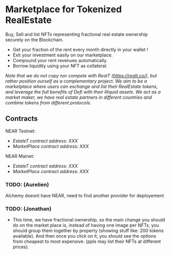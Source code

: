 # Marketplace for Tokenized RealEstate
Buy, Sell and list NFTs representing fractional real estate ownership securely on the Blockchain.
- Get your fraction of the rent every month directly in your wallet !
- Exit your investment easily on our marketplace.
- Compound your rent revenues automatically.
- Borrow liquidity using your NFT as collateral.

*Note that we do not copy nor compete with RealT (https://realt.co/), but rather position ourself as a complementary project. We aim to be a marketplace where users can exchange and list their RealEstate tokens, and leverage the full benefits of Defi with their illiquid assets. We act as a market maker, we have real estate partners in different countries and combine tokens from different protocols.*

## Contracts
NEAR Testnet:
- *EstateT contract address: XXX*
- *MarketPlace contract address: XXX*

NEAR Mainet:
- *EstateT contract address: XXX*
- *MarketPlace contract address: XXX*

### TODO: (Aurelien)
Alchemy doesnt have NEAR, need to find another provider for deployement

### TODO: (Jonathan)
- This time, we have fractional ownership, so the main change you should do on the market place is, instead of having one image per NFTs, you should group them together by property (showing stuff like: 200 tokens available). And then once you click on it, you should see the options from cheapest to most expensive. (ppls may list their NFTs at different prices).
